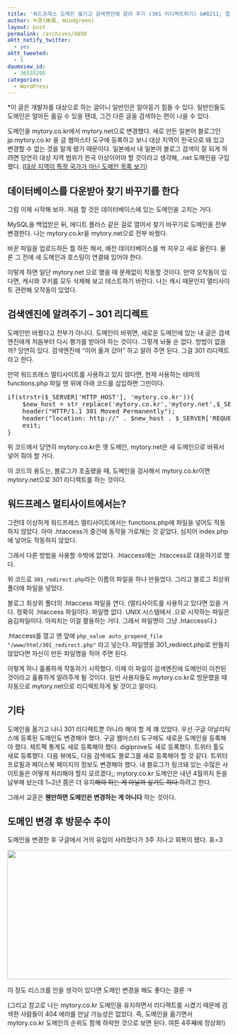 ```yaml
---
title: '워드프레스 도메인 옮기고 검색엔진에 알려 주기 (301 리디렉트하기) &#8211; 멀티사이트까지 되게 하기'
author: 녹풍(綠風, Windgreen)
layout: post
permalink: /archives/4850
aktt_notify_twitter:
  - yes
aktt_tweeted:
  - 1
daumview_id:
  - 36535295
categories:
  - WordPress
---
```

*이 글은 개발자를 대상으로 하는 글이니 일반인은 알아듣기 힘들 수 있다. 일반인들도 도메인은 얼마든 옮길 수 있을 텐데, 그건 다른 글을 검색하는 편이 나을 수 있다.

도메인을 mytory.co.kr에서 mytory.net으로 변경했다. 새로 만든 일본어 블로그인 jp.mytory.co.kr 을 글 웹마스터 도구에 등록하고 보니 대상 지역이 한국으로 돼 있고 변경할 수 없는 것을 알게 됐기 때문이다. 일본에서 내 일본어 블로그 검색이 잘 되게 하려면 당연히 대상 지역 범위가 한국 이상이어야 할 것이라고 생각해, .net 도메인을 구입했다. ([대상 지역이 특정 국가가 아닌 도메인 목록 보기][1])

## 데이터베이스를 다운받아 찾기 바꾸기를 한다

그럼 이제 시작해 보자. 처음 할 것은 데이터베이스에 있는 도메인을 고치는 거다.

MySQL을 백업받은 뒤, 에디트 플러스 같은 걸로 열어서 찾기 바꾸기로 도메인을 전부 변경한다. 나는 mytory.co.kr을 mytory.net으로 전부 바꿨다.

바꾼 파일을 업로드하든 뭘 하든 해서, 예전 데이터베이스를 싹 지우고 새로 올린다. 물론 그 전에 새 도메인과 호스팅이 연결돼 있어야 한다.

이렇게 하면 일단 mytory.net 으로 했을 때 문제없이 작동할 것이다. 만약 오작동이 있다면, 캐시와 쿠키를 모두 삭제해 보고 테스트하기 바란다. 나는 캐시 때문인지 멀티사이트 관련해 오작동이 있었다.

## 검색엔진에 알려주기 &#8211; 301 리디렉트

도메인만 바꿨다고 전부가 아니다. 도메인이 바뀌면, 새로운 도메인에 있는 내 글은 검색엔진에게 처음부터 다시 평가를 받아야 하는 것이다. 그렇게 놔둘 순 없다. 방법이 없을까? 당연히 있다. 검색엔진에 &#8220;이어 옮겨 갔어&#8221; 하고 알려 주면 된다. 그걸 301 리디렉트라고 한다.

만약 워드프레스 멀티사이트를 사용하고 있지 않다면, 현재 사용하는 테마의 functions.php 파일 맨 위에 아래 코드를 삽입하면 그만이다.

<pre class="brush: php; gutter: true">if(strstr($_SERVER[&#039;HTTP_HOST&#039;], &#039;mytory.co.kr&#039;)){
    $new_host = str_replace(&#039;mytory.co.kr&#039;,&#039;mytory.net&#039;,$_SERVER[&#039;HTTP_HOST&#039;]);
    header("HTTP/1.1 301 Moved Permanently");
    header("location: http://" . $new_host . $_SERVER[&#039;REQUEST_URI&#039;] ); 
    exit;
}</pre>

위 코드에서 당연히 mytory.co.kr은 옛 도메인, mytory.net은 새 도메인으로 바꿔서 넣어 줘야 할 거다.

이 코드의 용도는, 블로그가 호출됐을 때, 도메인을 검사해서 mytory.co.kr이면 mytory.net으로 301 리디렉트를 하는 것이다.

## 워드프레스 멀티사이트에서는?

그런데 이상하게 워드프레스 멀티사이트에서는 functions.php에 파일을 넣어도 작동하지 않았다. 아마 .htaccess가 중간에 동작을 가로채는 것 같았다. 심지어 index.php에 넣어도 작동하지 않았다.

그래서 다른 방법을 사용할 수밖에 없었다. .htaccess에는 .htaccess로 대응하기로 했다.

위 코드로 `301_redirect.php`라는 이름의 파일을 하나 만들었다. 그리고 블로그 최상위 폴더에 파일을 넣었다.

블로그 최상위 폴더의 .htaccess 파일을 연다. (멀티사이트를 사용하고 있다면 있을 거다. 정확히 .htaccess 파일이다. 파일명 없다. UNIX 시스템에서 .으로 시작하는 파일은 숨김파일이다. 아파치는 이걸 활용하는 거다. 그래서 파일명이 그냥 .htaccess다.)

.htaccess를 열고 맨 앞에 `php_value auto_prepend_file "/www/html/301_redirect.php"` 라고 넣는다. 파일명을 301_redirect.php로 만들지 않았다면 자신이 만든 파일명을 적어 주면 된다.

이렇게 하니 훌륭하게 작동하기 시작했다. 이제 이 파일이 검색엔진에 도메인이 이전된 것이라고 훌륭하게 알려주게 될 것이다. 일반 사용자들도 mytory.co.kr로 방문했을 때 자동으로 mytory.net으로 리디렉트하게 될 것이고 말이다.

## 기타

도메인을 옮기고 나니 301 리디렉트뿐 아니라 해야 할 게 꽤 있었다. 우선 구글 아날리틱스에 등록된 도메인도 변경해야 했다. 구글 웹마스터 도구에도 새로운 도메인을 등록해야 했다. 제트팩 통계도 새로 등록해야 했다. digiprove도 새로 등록했다. 트위터 툴도 새로 등록했다. 다음 뷰에도, 다음 검색에도 블로그를 새로 등록해야 할 것 같다. 트위터 프로필과 페이스북 페이지의 정보도 변경해야 했다. 내 블로그가 링크돼 있는 수많은 사이트들은 어떻게 처리해야 할지 모르겠다;; mytory.co.kr 도메인은 내년 4월까지 돈을 납부해 놨는데 1~2년 쯤은 더 유지<del>해야 하는 게 아닐까 싶기도 하다.</del>하려고 한다.

그래서 교훈은 **웬만하면 도메인은 변경하는 게 아니다** 하는 것이다.

## 도메인 변경 후 방문수 추이

도메인을 변경한 후 구글에서 거의 유입이 사라졌다가 3주 지나고 회복이 됐다. 휴=3

<img class="aligncenter" src="http://dl.dropbox.com/u/15546257/blog/mytory/visits-count-after-changing-domain.png" alt="" width="764" height="292" />

이 정도 리스크를 안을 생각이 있다면 도메인 변경을 해도 좋다는 결론 ㅋ

(그리고 참고로 나는 mytory.co.kr 도메인을 유지하면서 리디렉트를 시켰기 때문에 검색한 사람들이 404 에러를 만날 가능성은 없었다. 즉, 도메인을 옮기면서 mytory.co.kr 도메인의 순위도 함께 하락한 것으로 보면 된다. 여튼 4주째에 정상화!)

 [1]: https://support.google.com/webmasters/bin/answer.py?hl=ko&answer=1347922